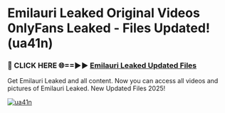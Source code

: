 # Emilauri Leaked Original Videos 0nlyFans Leaked - Files Updated! (ua41n)

<h3>🔴 CLICK HERE 🌐==►► <a href="https://best4dudes.click/HH4t6V" rel="nofollow">Emilauri Leaked Updated Files</a></h3>

Get Emilauri Leaked and all content. Now you can access all videos and pictures of Emilauri Leaked. New Updated Files 2025!

[![ua41n](https://github.com/user-attachments/assets/8c521d6e-e6e3-4a75-9320-d58ab9d79d5b)](https://best4dudes.click/HH4t6V)
